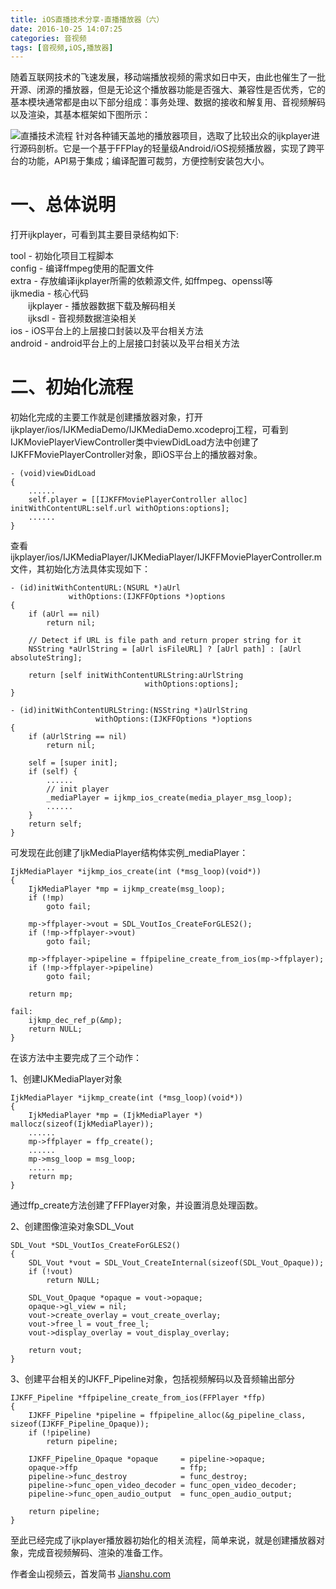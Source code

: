 ```yaml
---
title: iOS直播技术分享-直播播放器（六）
date: 2016-10-25 14:07:25
categories: 音视频
tags: [音视频,iOS,播放器]
---
```

随着互联网技术的飞速发展，移动端播放视频的需求如日中天，由此也催生了一批开源、闭源的播放器，但是无论这个播放器功能是否强大、兼容性是否优秀，它的基本模块通常都是由以下部分组成：事务处理、数据的接收和解复用、音视频解码以及渲染，其基本框架如下图所示：

![直播技术流程](https://cdn.clang.asia/blog/2016/iOS%E7%9B%B4%E6%92%AD%E6%8A%80%E6%9C%AF%E5%88%86%E4%BA%AB-%E7%9B%B4%E6%92%AD%E6%92%AD%E6%94%BE%E5%99%A8%EF%BC%88%E5%85%AD%EF%BC%89_1.png-watermark)
针对各种铺天盖地的播放器项目，选取了比较出众的ijkplayer进行源码剖析。它是一个基于FFPlay的轻量级Android/iOS视频播放器，实现了跨平台的功能，API易于集成；编译配置可裁剪，方便控制安装包大小。

# 一、总体说明
打开ijkplayer，可看到其主要目录结构如下:

tool - 初始化项目工程脚本  
config - 编译ffmpeg使用的配置文件  
extra - 存放编译ijkplayer所需的依赖源文件, 如ffmpeg、openssl等  
ijkmedia - 核心代码  
&emsp;&emsp;ijkplayer - 播放器数据下载及解码相关  
&emsp;&emsp;ijksdl - 音视频数据渲染相关  
ios - iOS平台上的上层接口封装以及平台相关方法  
android - android平台上的上层接口封装以及平台相关方法

# 二、初始化流程
初始化完成的主要工作就是创建播放器对象，打开ijkplayer/ios/IJKMediaDemo/IJKMediaDemo.xcodeproj工程，可看到IJKMoviePlayerViewController类中viewDidLoad方法中创建了IJKFFMoviePlayerController对象，即iOS平台上的播放器对象。

```
- (void)viewDidLoad
{
    ......
    self.player = [[IJKFFMoviePlayerController alloc] initWithContentURL:self.url withOptions:options];
    ......
}
```

查看ijkplayer/ios/IJKMediaPlayer/IJKMediaPlayer/IJKFFMoviePlayerController.m文件，其初始化方法具体实现如下：

```
- (id)initWithContentURL:(NSURL *)aUrl
             withOptions:(IJKFFOptions *)options
{
    if (aUrl == nil)
        return nil;

    // Detect if URL is file path and return proper string for it
    NSString *aUrlString = [aUrl isFileURL] ? [aUrl path] : [aUrl absoluteString];

    return [self initWithContentURLString:aUrlString
                              withOptions:options];
}
```

```
- (id)initWithContentURLString:(NSString *)aUrlString
                   withOptions:(IJKFFOptions *)options
{
    if (aUrlString == nil)
        return nil;

    self = [super init];
    if (self) {
        ......
        // init player
        _mediaPlayer = ijkmp_ios_create(media_player_msg_loop);
        ......
    }
    return self;
}
```

可发现在此创建了IjkMediaPlayer结构体实例_mediaPlayer：

```
IjkMediaPlayer *ijkmp_ios_create(int (*msg_loop)(void*))
{
    IjkMediaPlayer *mp = ijkmp_create(msg_loop);
    if (!mp)
        goto fail;

    mp->ffplayer->vout = SDL_VoutIos_CreateForGLES2();
    if (!mp->ffplayer->vout)
        goto fail;

    mp->ffplayer->pipeline = ffpipeline_create_from_ios(mp->ffplayer);
    if (!mp->ffplayer->pipeline)
        goto fail;

    return mp;

fail:
    ijkmp_dec_ref_p(&mp);
    return NULL;
}
```

在该方法中主要完成了三个动作：

1、创建IJKMediaPlayer对象

```
IjkMediaPlayer *ijkmp_create(int (*msg_loop)(void*))
{
    IjkMediaPlayer *mp = (IjkMediaPlayer *) mallocz(sizeof(IjkMediaPlayer));
    ......
    mp->ffplayer = ffp_create();
    ......
    mp->msg_loop = msg_loop;
    ......
    return mp;
}
```

通过ffp_create方法创建了FFPlayer对象，并设置消息处理函数。

2、创建图像渲染对象SDL_Vout

```
SDL_Vout *SDL_VoutIos_CreateForGLES2()
{
    SDL_Vout *vout = SDL_Vout_CreateInternal(sizeof(SDL_Vout_Opaque));
    if (!vout)
        return NULL;

    SDL_Vout_Opaque *opaque = vout->opaque;
    opaque->gl_view = nil;
    vout->create_overlay = vout_create_overlay;
    vout->free_l = vout_free_l;
    vout->display_overlay = vout_display_overlay;

    return vout;
}
```

3、创建平台相关的IJKFF_Pipeline对象，包括视频解码以及音频输出部分

```
IJKFF_Pipeline *ffpipeline_create_from_ios(FFPlayer *ffp)
{
    IJKFF_Pipeline *pipeline = ffpipeline_alloc(&g_pipeline_class, sizeof(IJKFF_Pipeline_Opaque));
    if (!pipeline)
        return pipeline;

    IJKFF_Pipeline_Opaque *opaque     = pipeline->opaque;
    opaque->ffp                       = ffp;
    pipeline->func_destroy            = func_destroy;
    pipeline->func_open_video_decoder = func_open_video_decoder;
    pipeline->func_open_audio_output  = func_open_audio_output;

    return pipeline;
}
```

至此已经完成了ijkplayer播放器初始化的相关流程，简单来说，就是创建播放器对象，完成音视频解码、渲染的准备工作。
  
作者金山视频云，首发简书 [Jianshu.com](https://www.jianshu.com/p/daf0a61cc1e0 )  
